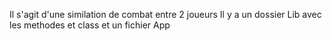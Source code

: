 Il s'agit d'une similation de combat entre 2 joueurs
Il y a un dossier Lib avec les methodes et class et un fichier App